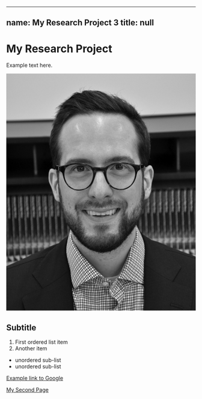 ---
name: My Research Project 3
title: null
----

# My Research Project

Example text here.

<img src="images/DSC_1163_corrected_cropped_BW.jpg?raw=true"/>

## Subtitle

1. First ordered list item
2. Another item

- unordered sub-list
- unordered sub-list

[Example link to Google](https://www.google.com)

[My Second Page](https://LerchLab.github.io/Second)
